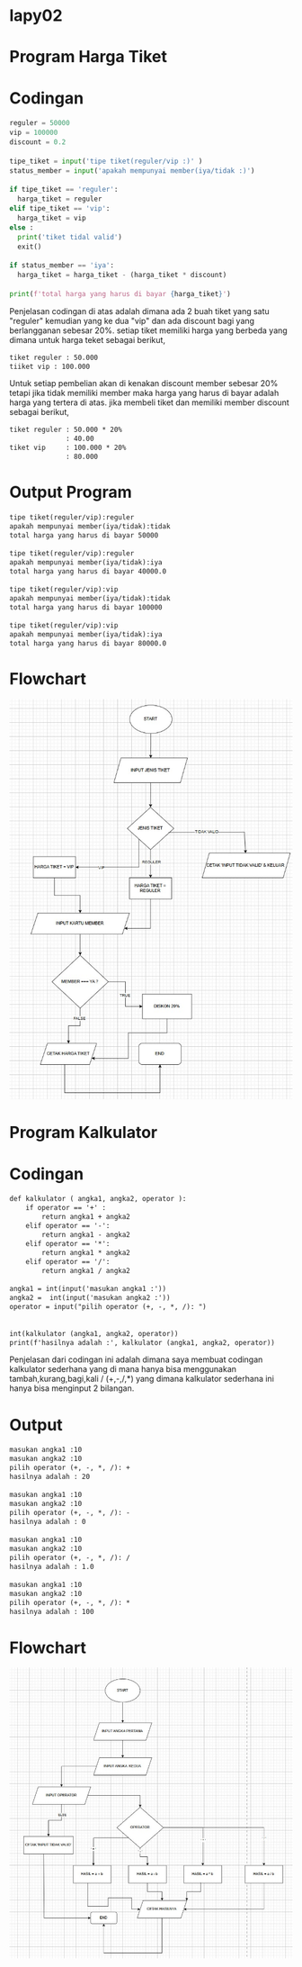# lapy02

# Program Harga Tiket
  # Codingan
  ```python 
reguler = 50000
vip = 100000
discount = 0.2

tipe_tiket = input('tipe tiket(reguler/vip :)' )
status_member = input('apakah mempunyai member(iya/tidak :)')

if tipe_tiket == 'reguler':
    harga_tiket = reguler
elif tipe_tiket == 'vip':
    harga_tiket = vip 
else : 
    print('tiket tidal valid')
    exit()
    
if status_member == 'iya':
    harga_tiket = harga_tiket - (harga_tiket * discount)

print(f'total harga yang harus di bayar {harga_tiket}')
```
Penjelasan codingan di atas adalah dimana ada 2 buah tiket yang satu "reguler" kemudian yang ke dua "vip" dan ada discount bagi yang berlangganan sebesar 20%. setiap tiket memiliki harga yang berbeda yang dimana untuk harga teket sebagai berikut, 
```
tiket reguler : 50.000
tiiket vip : 100.000
```

Untuk setiap pembelian akan di kenakan discount member sebesar 20% tetapi jika tidak memiliki member maka harga yang harus di bayar adalah harga yang tertera di atas. jika membeli tiket dan memiliki member discount sebagai berikut,
```
tiket reguler : 50.000 * 20%
              : 40.00
tiket vip     : 100.000 * 20%
              : 80.000
```

# Output Program 
```
tipe tiket(reguler/vip):reguler
apakah mempunyai member(iya/tidak):tidak
total harga yang harus di bayar 50000

tipe tiket(reguler/vip):reguler
apakah mempunyai member(iya/tidak):iya
total harga yang harus di bayar 40000.0

tipe tiket(reguler/vip):vip
apakah mempunyai member(iya/tidak):tidak
total harga yang harus di bayar 100000

tipe tiket(reguler/vip):vip
apakah mempunyai member(iya/tidak):iya
total harga yang harus di bayar 80000.0
```

# Flowchart
![flowchart](tiket.jpg) 

# Program Kalkulator
  # Codingan 
```
def kalkulator ( angka1, angka2, operator ):
    if operator == '+' :
        return angka1 + angka2
    elif operator == '-':
        return angka1 - angka2
    elif operator == '*':
        return angka1 * angka2
    elif operator == '/':
        return angka1 / angka2
  
angka1 = int(input('masukan angka1 :'))
angka2 =  int(input('masukan angka2 :'))
operator = input("pilih operator (+, -, *, /): ")


int(kalkulator (angka1, angka2, operator))
print(f'hasilnya adalah :', kalkulator (angka1, angka2, operator))
```
Penjelasan dari codingan ini adalah dimana saya membuat codingan kalkulator sederhana yang di mana hanya bisa menggunakan tambah,kurang,bagi,kali / (+,-,/,*) yang dimana kalkulator sederhana ini hanya bisa menginput 2 bilangan. 

# Output
```
masukan angka1 :10
masukan angka2 :10
pilih operator (+, -, *, /): +
hasilnya adalah : 20

masukan angka1 :10
masukan angka2 :10
pilih operator (+, -, *, /): -
hasilnya adalah : 0

masukan angka1 :10
masukan angka2 :10
pilih operator (+, -, *, /): /
hasilnya adalah : 1.0

masukan angka1 :10
masukan angka2 :10
pilih operator (+, -, *, /): *
hasilnya adalah : 100
```

# Flowchart
![flowchart](kalkulator.jpg)
